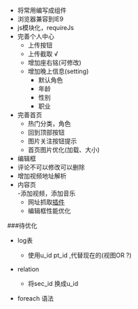 - 将常用编写成组件
- 浏览器兼容到IE9
- js模块化，requireJs
- 完善个人中心  
	- 上传按钮  
	- 上传截取  √
	- 增加座右铭(可修改)
	- 增加晚上信息(setting)
	    - 默认角色
	    - 年龄
	    - 性别
	    - 职业
- 完善首页  
	- 热门分类，角色 
	- 回到顶部按钮  
	- 图片关注按钮提示
	- 首页图片优化(加载、大小)
- 编辑框  
- 评论不可以修改可以删除
- 增加视频地址解析
- 内容页  
	-添加视频，添加音乐
	- 网址抓取[插件](http://embed.ly/)
    - 编辑框性能优化

###待优化  
- log表
	- 使用u_id pt_id ,代替现在的(视图OR ?)  

- relation 
	- 将sec_id 换成u_id  

- foreach 语法